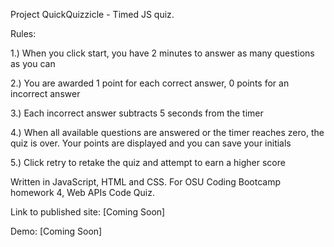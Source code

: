 Project QuickQuizzicle - Timed JS quiz.

Rules:

1.) When you click start, you have 2 minutes to answer as many questions as you can

2.) You are awarded 1 point for each correct answer, 0 points for an incorrect answer

3.) Each incorrect answer subtracts 5 seconds from the timer

4.) When all available questions are answered or the timer reaches zero, the quiz is over. Your points are displayed and you can save your initials

5.) Click retry to retake the quiz and attempt to earn a higher score

Written in JavaScript, HTML and CSS. For OSU Coding Bootcamp homework 4, Web APIs Code Quiz.

Link to published site:
[Coming Soon]

Demo:
[Coming Soon]


